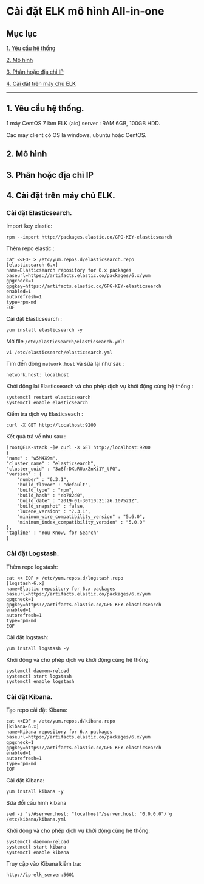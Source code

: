 # Cài đặt ELK mô hình All-in-one


## Mục lục

[1. Yêu cầu hệ thống](#1)

[2. Mô hình](#2)

[3. Phân hoặc địa chỉ IP](#3)

[4. Cài đặt trên máy chủ ELK](#4)

---
## <a name="1">1. Yêu cầu hệ thống.</a>



1 máy CentOS 7 làm ELK (aio) server : RAM 6GB, 100GB HDD.

Các máy client có OS là windows, ubuntu hoặc CentOS.
## <a name="2">2. Mô hình</a>



## <a name="3">3. Phân hoặc địa chỉ IP</a>


## <a name="4">4. Cài đặt trên máy chủ ELK.</a>

### Cài đặt Elasticsearch.

Import key elastic:
```
rpm --import http://packages.elastic.co/GPG-KEY-elasticsearch
```
Thêm repo elastic :
```
cat <<EOF > /etc/yum.repos.d/elasticsearch.repo
[elasticsearch-6.x]
name=Elasticsearch repository for 6.x packages
baseurl=https://artifacts.elastic.co/packages/6.x/yum
gpgcheck=1
gpgkey=https://artifacts.elastic.co/GPG-KEY-elasticsearch
enabled=1
autorefresh=1
type=rpm-md
EOF
```
Cài đặt Elasticsearch :
```
yum install elasticsearch -y
```
Mở file `/etc/elasticsearch/elasticsearch.yml`:
```
vi /etc/elasticsearch/elasticsearch.yml
```
Tìm đến dòng `network.host` và sửa lại như sau :

```
network.host: localhost
```

Khởi động lại Elasticsearch và cho phép dịch vụ khởi động cùng hệ thống :
```
systemctl restart elasticsearch
systemctl enable elasticsearch
```
Kiểm tra dịch vụ Elasticseach :

```
curl -X GET http://localhost:9200
```

Kết quả trả về như sau :
```
[root@ELK-stack ~]# curl -X GET http://localhost:9200
{
"name" : "w5M4X9m",
"cluster_name" : "elasticsearch",
"cluster_uuid" : "3a8frDXuRUaxZnKi1Y_tFQ",
"version" : {
    "number" : "6.3.1",
    "build_flavor" : "default",
    "build_type" : "rpm",
    "build_hash" : "eb782d0",
    "build_date" : "2019-01-30T10:21:26.107521Z",
    "build_snapshot" : false,
    "lucene_version" : "7.3.1",
    "minimum_wire_compatibility_version" : "5.6.0",
    "minimum_index_compatibility_version" : "5.0.0"
},
"tagline" : "You Know, for Search"
}
```

### Cài đặt Logstash.

Thêm repo logstash:
```
cat << EOF > /etc/yum.repos.d/logstash.repo
[logstash-6.x]
name=Elastic repository for 6.x packages
baseurl=https://artifacts.elastic.co/packages/6.x/yum
gpgcheck=1
gpgkey=https://artifacts.elastic.co/GPG-KEY-elasticsearch
enabled=1
autorefresh=1
type=rpm-md
EOF
```
Cài đặt logstash:
```
yum install logstash -y
```
Khởi động và cho phép dịch vụ khởi động cùng hệ thống.
```
systemctl daemon-reload
systemctl start logstash
systemctl enable logstash
```
### Cài đặt Kibana.

Tạo repo cài đặt Kibana:
```
cat <<EOF > /etc/yum.repos.d/kibana.repo
[kibana-6.x]
name=Kibana repository for 6.x packages
baseurl=https://artifacts.elastic.co/packages/6.x/yum
gpgcheck=1
gpgkey=https://artifacts.elastic.co/GPG-KEY-elasticsearch
enabled=1
autorefresh=1
type=rpm-md
EOF
```
Cài đặt Kibana:
```
yum install kibana -y
```
Sửa đổi cấu hình kibana
```
sed -i 's/#server.host: "localhost"/server.host: "0.0.0.0"/'g /etc/kibana/kibana.yml
```
Khởi động và cho phép dịch vụ khởi động cùng hệ thống:
```
systemctl daemon-reload
systemctl start kibana
systemctl enable kibana
```
Truy cập vào Kibana kiểm tra:

`http://ip-elk_server:5601`
